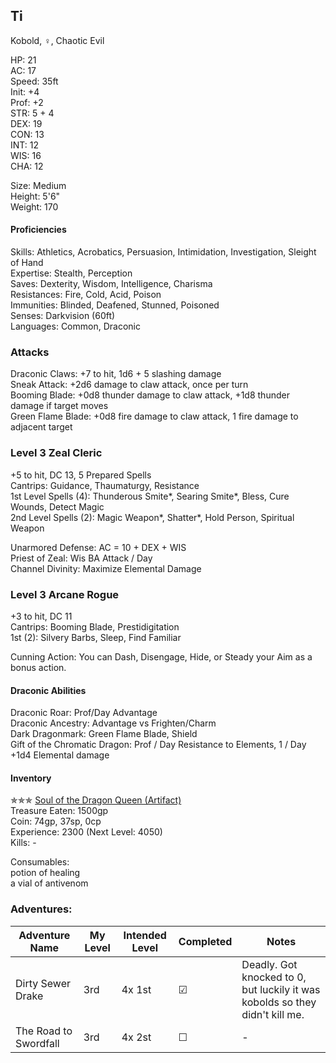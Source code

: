 ## Ti 
Kobold, ♀, Chaotic Evil

HP: 21 \
AC: 17 \
Speed: 35ft \
Init: +4 \
Prof: +2 \
STR: 5 + 4 \
DEX: 19 \
CON: 13 \
INT: 12 \
WIS: 16 \
CHA: 12 

Size: Medium \
Height: 5'6" \
Weight: 170 

#### Proficiencies
Skills: Athletics, Acrobatics, Persuasion, Intimidation, Investigation, Sleight of Hand \
Expertise: Stealth, Perception \
Saves: Dexterity, Wisdom, Intelligence, Charisma \
Resistances: Fire, Cold, Acid, Poison \
Immunities: Blinded, Deafened, Stunned, Poisoned \
Senses: Darkvision (60ft) \
Languages: Common, Draconic

### Attacks
Draconic Claws: +7 to hit, 1d6 + 5 slashing damage \
Sneak Attack: +2d6 damage to claw attack, once per turn \
Booming Blade: +0d8 thunder damage to claw attack, +1d8 thunder damage if target moves \
Green Flame Blade: +0d8 fire damage to claw attack, 1 fire damage to adjacent target

### Level 3 Zeal Cleric
+5 to hit, DC 13, 5 Prepared Spells \
Cantrips: Guidance, Thaumaturgy, Resistance \
1st Level Spells (4): Thunderous Smite\*, Searing Smite\*, Bless, Cure Wounds, Detect Magic \
2nd Level Spells (2): Magic Weapon\*, Shatter\*, Hold Person, Spiritual Weapon

Unarmored Defense: AC = 10 + DEX + WIS \
Priest of Zeal: Wis BA Attack / Day \
Channel Divinity: Maximize Elemental Damage 

### Level 3 Arcane Rogue
+3 to hit, DC 11 \
Cantrips: Booming Blade, Prestidigitation \
1st (2): Silvery Barbs, Sleep, Find Familiar

Cunning Action: You can Dash, Disengage, Hide, or Steady your Aim as a bonus action. 

#### Draconic Abilities
Draconic Roar: Prof/Day Advantage \
Draconic Ancestry: Advantage vs Frighten/Charm \
Dark Dragonmark: Green Flame Blade, Shield \
Gift of the Chromatic Dragon: Prof / Day Resistance to Elements, 1 / Day +1d4 Elemental damage

#### Inventory
✯✯✯ [Soul of the Dragon Queen (Artifact)](https://github.com/DestinyVolt/D-D/blob/master/Others/OnePlayer/artifact.md) \
Treasure Eaten: 1500gp \
Coin: 74gp, 37sp, 0cp \
Experience: 2300 (Next Level: 4050) \
Kills: -

Consumables: \
potion of healing \
a vial of antivenom 

### Adventures:
| Adventure Name           | My Level | Intended Level | Completed | Notes |
| ------------------------ | -------- | -------------- | --------- | --------- |
| Dirty Sewer Drake        | 3rd      | 4x 1st         | ☑ | Deadly. Got knocked to 0, but luckily it was kobolds so they didn't kill me. |
| The Road to Swordfall    | 3rd      | 4x 2st         | ☐ | - |

